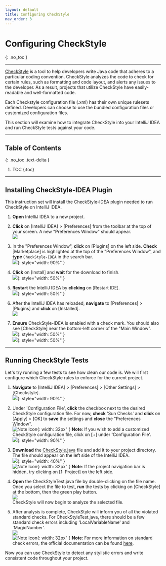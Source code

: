 ```yaml
---
layout: default
title: Configuring CheckStyle
nav_order: 3
---
```


# Configuring CheckStyle
{: .no_toc }


---

[CheckStyle](https://checkstyle.sourceforge.io/) is a tool to help developers write Java code that adheres to a particular coding convention. CheckStyle analyzes the code to check for certain rules, such as formatting and code layout, and alerts any issues to the developer. As a result, projects that utilize CheckStyle have easily-readable and well-formatted code.

Each Checkstyle configuration file (.xml) has their own unique rulesets defined. Developers can choose to use the bundled configuration files or customized configuration files.

This section will examine how to integrate CheckStyle into your IntelliJ IDEA and run CheckStyle tests against your code.

---

## Table of Contents
{: .no_toc .text-delta }

1. TOC
{:toc}

---

## Installing CheckStyle-IDEA Plugin
This instruction set will install the CheckStyle-IDEA plugin needed to run CheckStyle on IntelliJ IDEA.

1. **Open** IntelliJ IDEA to a new project.

2. **Click** on \[IntelliJ IDEA\] > \[Preferences\] from the toolbar at the top of your screen. A new "Preferences Window" should appear.<br>
![](https://github.com/seungho0106/Documentation/blob/gh-pages/assets/images/version-control/vc4.png?raw=true)

3. In the "Preferences Window", **click** on \[Plugins\] on the left side. **Check** \[Marketplace\] is highlighted at the top of the "Preferences Window", and **type** `CheckStyle-IDEA` in the search bar.<br>
![](https://github.com/seungho0106/Documentation/blob/gh-pages/assets/images/checkstyle/checkstyle01.png?raw=true){: style="width: 90%" }

4. **Click** on \[Install\] and **wait** for the download to finish.<br>
![](https://github.com/seungho0106/Documentation/blob/gh-pages/assets/images/checkstyle/checkstyle02.png?raw=true){: style="width: 50%" }

5. **Restart** the IntelliJ IDEA by **clicking** on \[Restart IDE\].<br>
![](https://github.com/seungho0106/Documentation/blob/gh-pages/assets/images/checkstyle/checkstyle03.png?raw=true){: style="width: 50%" }

6. After the IntelliJ IDEA has reloaded, **navigate** to \[Preferences\] > \[Plugins\] and **click** on \[Installed\].<br>
![](https://github.com/seungho0106/Documentation/blob/gh-pages/assets/images/checkstyle/checkstyle04.png?raw=true)

7. **Ensure** CheckStyle-IDEA is enabled with a check mark. You should also see [CheckStyle] near the bottom-left corner of the "Main Window".<br>
![](https://github.com/seungho0106/Documentation/blob/gh-pages/assets/images/checkstyle/checkstyle05.png?raw=true){: style="width: 50%" }<br>
![](https://github.com/seungho0106/Documentation/blob/gh-pages/assets/images/checkstyle/checkstyle06.png?raw=true){: style="width: 50%" }

---

## Running CheckStyle Tests
Let's try running a few tests to see how clean our code is. We will first configure which CheckStyle rules to enforce for the current project. 

1. **Navigate** to \[IntelliJ IDEA\] > \[Preferences\] > \[Other Settings\] > \[Checkstyle\].<br>
![](https://github.com/seungho0106/Documentation/blob/gh-pages/assets/images/checkstyle/checkstyle07.png?raw=true){: style="width: 90%" }<br>

2. Under 'Configuration File', **click** the checkbox next to the desired CheckStyle configuration file. For now, **check** 'Sun Checks' and **click** on \[Apply\] > \[OK\] to **save** the settings and **close** the "Preferences Window".<br>
![Note Icon](https://github.com/seungho0106/Documentation/blob/gh-pages/assets/images/note-icon.png?raw=true){: width: 32px" }
**Note**: If you wish to add a customized CheckStyle configuration file, click on \[+\] under 'Configuration File'.<br>
![](https://github.com/seungho0106/Documentation/blob/gh-pages/assets/images/checkstyle/checkstyle08.png?raw=true){: style="width: 90%" }<br>

3. **Download** the <a href="https://raw.githubusercontent.com/seungho0106/Documentation/gh-pages/assets/images/checkstyle/" download="CheckStyle.java">CheckStyle.java</a> file and add it to your project directory. The file should appear on the left side of the IntelliJ IDEA.<br>
![](https://github.com/seungho0106/Documentation/blob/gh-pages/assets/images/checkstyle/checkstyle09.png?raw=true){: style="width: 40%" }<br>
![Note Icon](https://github.com/seungho0106/Documentation/blob/gh-pages/assets/images/note-icon.png?raw=true){: width: 32px" } **Note**: If the project navigation bar is hidden, try clicking on \[1: Project\] on the left side.<br>

4. **Open** the CheckStyleTest.java file by double-clicking on the file name. Once you select the file to test, **run** the tests by clicking on \[CheckStyle\] at the bottom, then the green play button.<br>
![](https://github.com/seungho0106/Documentation/blob/gh-pages/assets/images/checkstyle/checkstyle10.png?raw=true)<br>
CheckStyle will now begin to analyze the selected file.

5. After analysis is complete, CheckStyle will inform you of all the violated standard checks. For CheckStyleTest.java, there should be a few standard check errors including 'LocalVariableName' and 'MagicNumber'.<br>
![](https://github.com/seungho0106/Documentation/blob/gh-pages/assets/images/checkstyle/checkstyle11.png?raw=true)<br>
![Note Icon](https://github.com/seungho0106/Documentation/blob/gh-pages/assets/images/note-icon.png?raw=true){: width: 32px" }
**Note**: For more information on standard check errors, the official documentation can be found [here](https://checkstyle.sourceforge.io/checks.html).

Now you can use CheckStyle to detect any stylistic errors and write consistent code throughout your project.

